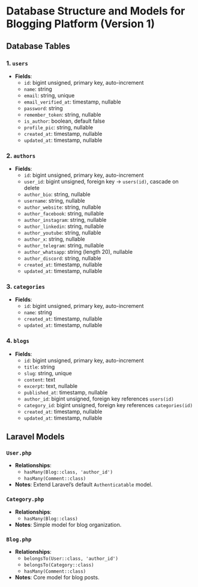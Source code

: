 # Database Structure and Models for Blogging Platform (Version 1)

## Database Tables

### 1. `users`
- **Fields**:
  - `id`: bigint unsigned, primary key, auto-increment
  - `name`: string
  - `email`: string, unique
  - `email_verified_at`: timestamp, nullable
  - `password`: string
  - `remember_token`: string, nullable
  - `is_author`: boolean, default false
  - `profile_pic`: string, nullable
  - `created_at`: timestamp, nullable
  - `updated_at`: timestamp, nullable

### 2. `authors`
- **Fields**:
  - `id`: bigint unsigned, primary key, auto-increment  
  - `user_id`: bigint unsigned, foreign key → `users(id)`, cascade on delete  
  - `author_bio`: string, nullable  
  - `username`: string, nullable  
  - `author_website`: string, nullable  
  - `author_facebook`: string, nullable  
  - `author_instagram`: string, nullable  
  - `author_linkedin`: string, nullable  
  - `author_youtube`: string, nullable  
  - `author_x`: string, nullable  
  - `author_telegram`: string, nullable  
  - `author_whatsapp`: string (length 20), nullable  
  - `author_discord`: string, nullable  
  - `created_at`: timestamp, nullable  
  - `updated_at`: timestamp, nullable  


### 3. `categories`
- **Fields**:
  - `id`: bigint unsigned, primary key, auto-increment
  - `name`: string
  - `created_at`: timestamp, nullable
  - `updated_at`: timestamp, nullable

### 4. `blogs`
- **Fields**:
  - `id`: bigint unsigned, primary key, auto-increment
  - `title`: string
  - `slug`: string, unique
  - `content`: text
  - `excerpt`: text, nullable
  - `published_at`: timestamp, nullable
  - `author_id`: bigint unsigned, foreign key references `users(id)`
  - `category_id`: bigint unsigned, foreign key references `categories(id)`
  - `created_at`: timestamp, nullable
  - `updated_at`: timestamp, nullable

## Laravel Models

### `User.php`
- **Relationships**:
  - `hasMany(Blog::class, 'author_id')`
  - `hasMany(Comment::class)`
- **Notes**: Extend Laravel’s default `Authenticatable` model.

### `Category.php`
- **Relationships**:
  - `hasMany(Blog::class)`
- **Notes**: Simple model for blog organization.

### `Blog.php`
- **Relationships**:
  - `belongsTo(User::class, 'author_id')`
  - `belongsTo(Category::class)`
  - `hasMany(Comment::class)`
- **Notes**: Core model for blog posts.
